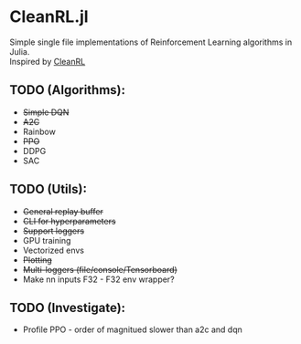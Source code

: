 # CleanRL.jl
Simple single file implementations of Reinforcement Learning algorithms in Julia.  
Inspired by [CleanRL](https://github.com/vwxyzjn/cleanrl)


## TODO (Algorithms):
* ~~Simple DQN~~
* ~~A2C~~
* Rainbow
* ~~PPO~~
* DDPG
* SAC

## TODO (Utils):
* ~~General replay buffer~~
* ~~CLI for hyperparameters~~
* ~~Support loggers~~
* GPU training
* Vectorized envs
* ~~Plotting~~
* ~~Multi-loggers (file/console/Tensorboard)~~
* Make nn inputs F32 - F32 env wrapper?

## TODO (Investigate):
* Profile PPO - order of magnitued slower than a2c and dqn
